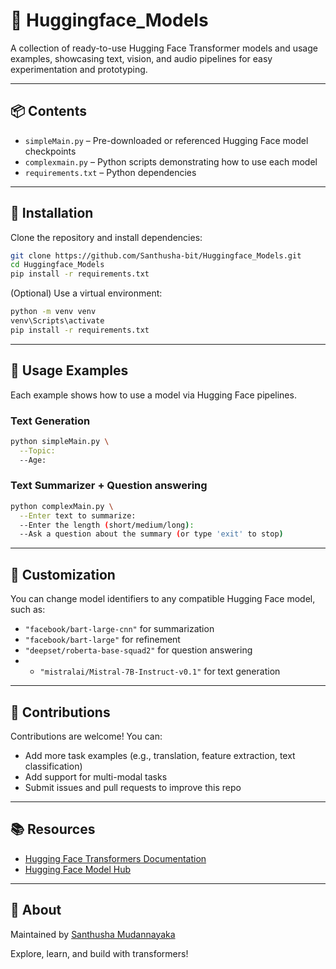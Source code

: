 # 🤗 Huggingface_Models

A collection of ready-to-use Hugging Face Transformer models and usage examples, showcasing text, vision, and audio pipelines for easy experimentation and prototyping.

---

## 📦 Contents

- `simpleMain.py` – Pre-downloaded or referenced Hugging Face model checkpoints  
- `complexmain.py` – Python scripts demonstrating how to use each model  
- `requirements.txt` – Python dependencies  

---

## 🚀 Installation

Clone the repository and install dependencies:

```bash
git clone https://github.com/Santhusha-bit/Huggingface_Models.git
cd Huggingface_Models
pip install -r requirements.txt
````

(Optional) Use a virtual environment:

```bash
python -m venv venv
venv\Scripts\activate 
pip install -r requirements.txt
```

---

## 🧪 Usage Examples

Each example shows how to use a model via Hugging Face pipelines.

### Text Generation

```bash
python simpleMain.py \
  --Topic: 
  --Age: 
```

### Text Summarizer + Question answering

```bash
python complexMain.py \
  --Enter text to summarize: 
  --Enter the length (short/medium/long):
  --Ask a question about the summary (or type 'exit' to stop)

```

---

## 🔧 Customization

You can change model identifiers to any compatible Hugging Face model, such as:

* `"facebook/bart-large-cnn"` for summarization
* `"facebook/bart-large"` for refinement
* `"deepset/roberta-base-squad2"` for question answering 
* * `"mistralai/Mistral-7B-Instruct-v0.1"` for text generation

---

## 🧠 Contributions

Contributions are welcome! You can:

* Add more task examples (e.g., translation, feature extraction, text classification)
* Add support for multi-modal tasks
* Submit issues and pull requests to improve this repo

---

## 📚 Resources

* [Hugging Face Transformers Documentation](https://huggingface.co/docs/transformers)
* [Hugging Face Model Hub](https://huggingface.co/models)

---

## 🙋 About

Maintained by [Santhusha Mudannayaka](https://github.com/Santhusha-bit)

Explore, learn, and build with transformers!
